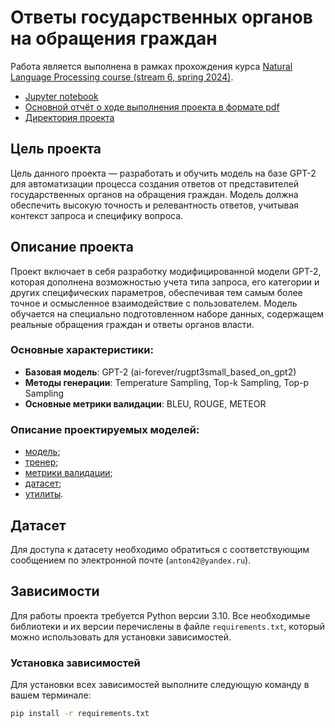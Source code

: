 # Ответы государственных органов на обращения граждан

Работа является выполнена в рамках прохождения курса [Natural Language Processing course (stream 6, spring 2024)](https://ods.ai/tracks/nlp-course-spring-2024).

- [Jupyter notebook](project/gpt2_small.ipynb)
- [Основной отчёт о ходе выполнения проекта в формате pdf](https://github.com/AntonSHBK/NLP_course/tree/main/docs/NLP_Course.pdf)
- [Директория проекта](https://github.com/AntonSHBK/NLP_course/tree/main/project)

## Цель проекта

Цель данного проекта — разработать и обучить модель на базе GPT-2 для автоматизации процесса создания ответов от представителей государственных органов на обращения граждан. Модель должна обеспечить высокую точность и релевантность ответов, учитывая контекст запроса и специфику вопроса.

## Описание проекта

Проект включает в себя разработку модифицированной модели GPT-2, которая дополнена возможностью учета типа запроса, его категории и других специфических параметров, обеспечивая тем самым более точное и осмысленное взаимодействие с пользователем. Модель обучается на специально подготовленном наборе данных, содержащем реальные обращения граждан и ответы органов власти.

### Основные характеристики:
- **Базовая модель**: GPT-2 (ai-forever/rugpt3small_based_on_gpt2)
- **Методы генерации**: Temperature Sampling, Top-k Sampling, Top-p Sampling
- **Основные метрики валидации**: BLEU, ROUGE, METEOR

### Описание проектируемых моделей:
- [модель](project/model.py);
- [тренер](project/trainer.py);
- [метрики валидации](project/evaluator.py);
- [датасет](project/custom_data.py);
- [утилиты](project/utils.py).

## Датасет

Для доступа к датасету необходимо обратиться с соответствующим сообщением по электронной почте (`anton42@yandex.ru`).

## Зависимости

Для работы проекта требуется Python версии 3.10. Все необходимые библиотеки и их версии перечислены в файле `requirements.txt`, который можно использовать для установки зависимостей.

### Установка зависимостей

Для установки всех зависимостей выполните следующую команду в вашем терминале:

```bash
pip install -r requirements.txt
```
